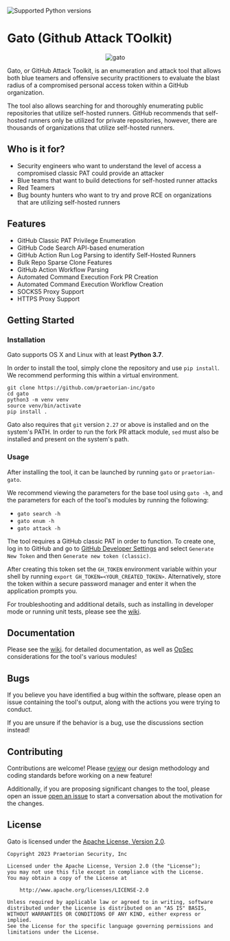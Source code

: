 ![Supported Python versions](https://img.shields.io/badge/python-3.8+-blue.svg)

# Gato (Github Attack TOolkit)

<p align="center">
  <img src="https://user-images.githubusercontent.com/2006441/212176664-2ffb61ec-1b40-49cb-8cb2-7a9127a51f3b.PNG" alt="gato"/>
</p>


Gato, or GitHub Attack Toolkit, is an enumeration and attack tool that allows both 
blue teamers and offensive security practitioners to evaluate the blast radius 
of a compromised personal access token within a GitHub organization.

The tool also allows searching for and thoroughly enumerating public
repositories that utilize self-hosted runners. GitHub recommends that
self-hosted runners only be utilized for private repositories, however, there
are thousands of organizations that utilize self-hosted runners.


## Who is it for?

- Security engineers who want to understand the level of access a compromised
  classic PAT could provide an attacker
- Blue teams that want to build detections for self-hosted runner attacks
- Red Teamers
- Bug bounty hunters who want to try and prove RCE on organizations that are
  utilizing self-hosted runners

## Features

* GitHub Classic PAT Privilege Enumeration
* GitHub Code Search API-based enumeration
* GitHub Action Run Log Parsing to identify Self-Hosted Runners
* Bulk Repo Sparse Clone Features
* GitHub Action Workflow Parsing
* Automated Command Execution Fork PR Creation
* Automated Command Execution Workflow Creation
* SOCKS5 Proxy Support
* HTTPS Proxy Support

## Getting Started

### Installation

Gato supports OS X and Linux with at least **Python 3.7**.

In order to install the tool, simply clone the repository and use `pip install`. We 
recommend performing this within a virtual environment.

```
git clone https://github.com/praetorian-inc/gato
cd gato
python3 -m venv venv
source venv/bin/activate
pip install .
```

Gato also requires that `git` version `2.27` or above is installed and on the 
system's PATH. In order to run the fork PR attack module, `sed` must also be 
installed and present on the system's path.

### Usage

After installing the tool, it can be launched by running `gato` or
`praetorian-gato`.

We recommend viewing the parameters for the base tool using `gato -h`, and the 
parameters for each of the tool's modules by running the following:

* `gato search -h`
* `gato enum -h`
* `gato attack -h`

The tool requires a GitHub classic PAT in order to function. To create one, log
in to GitHub and go to [GitHub Developer
Settings](https://github.com/settings/tokens) 
and select `Generate New Token` and then `Generate new token (classic)`.

After creating this token set the `GH_TOKEN` environment variable within your 
shell by running `export GH_TOKEN=<YOUR_CREATED_TOKEN>`. Alternatively, store 
the token within a secure password manager and enter it when the application 
prompts you.

For troubleshooting and additional details, such as installing in developer 
mode or running unit tests, please see the [wiki](https://github.com/praetorian-inc/gato/wiki).

## Documentation

Please see the [wiki](https://github.com/praetorian-inc/gato/wiki).
 for detailed documentation, as well as [OpSec](https://github.com/praetorian-inc/gato/wiki/opsec) considerations 
for the tool's various modules!

## Bugs

If you believe you have identified a bug within the software, please open an 
issue containing the tool's output, along with the actions you were trying to
conduct.

If you are unsure if the behavior is a bug, use the discussions section instead!


## Contributing

Contributions are welcome! Please [review](https://github.com/praetorian-inc/gato/wiki/Project-Design) our design methodology and coding 
standards before working on a new feature!

Additionally, if you are proposing significant changes to the tool, please open 
an issue [open an issue](https://github.com/praetorian-inc/gato/issues/new) to 
start a conversation about the motivation for the changes.

## License

Gato is licensed under the [Apache License, Version 2.0](LICENSE).

```
Copyright 2023 Praetorian Security, Inc

Licensed under the Apache License, Version 2.0 (the "License");
you may not use this file except in compliance with the License.
You may obtain a copy of the License at

    http://www.apache.org/licenses/LICENSE-2.0

Unless required by applicable law or agreed to in writing, software
distributed under the License is distributed on an "AS IS" BASIS,
WITHOUT WARRANTIES OR CONDITIONS OF ANY KIND, either express or implied.
See the License for the specific language governing permissions and
limitations under the License.
```
